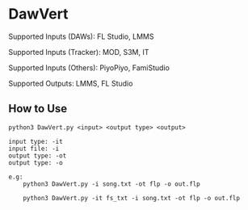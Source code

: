
# DawVert

Supported Inputs (DAWs): FL Studio, LMMS

Supported Inputs (Tracker): MOD, S3M, IT

Supported Inputs (Others): PiyoPiyo, FamiStudio

Supported Outputs: LMMS, FL Studio

## How to Use
```
python3 DawVert.py <input> <output type> <output>

input type: -it 
input file: -i 
output type: -ot 
output type: -o

e.g: 
    python3 DawVert.py -i song.txt -ot flp -o out.flp

    python3 DawVert.py -it fs_txt -i song.txt -ot flp -o out.flp

```

